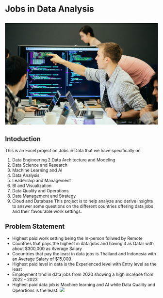 # Jobs in Data Analysis
![](datapic.jpeg)
---
## Intoduction
This is an Excel project on Jobs in Data that we have specifically on 
1. Data Engineering
2.Data Architecture and Modeling
3. Data Science and Research
4. Machine Learning and AI
5. Data Analysis
6. Leadership and Management
7. BI and Visualization
8. Data Quality and Operations
9. Data Management and Strategy
10. Cloud and Database
This project is to help analyze and derive insights to answer some questions on the different countries offering data jobs and their favourable work settings.

## Problem Statement
- Highest paid work setting being the In-person follwed by Remote
- Countries that pays the highest in data jobs and having it as Qatar with about $300,000 as Average Salary
- Coountries that pay the least in data jobs is Thailand and Indonesia with an Average Salary of $15,000
- Highest paid level in data is the Experienced level with Entry level as the least
- Employment trnd in data jobs from 2020 showing a high increase from 2022 - 2023
- Highest paid data job is Machine learning and AI while Data Quality and Opeartions is the least.
![](jobs.jpeg)

